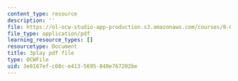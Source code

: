 ```yaml
---
content_type: resource
description: ''
file: https://ol-ocw-studio-app-production.s3.amazonaws.com/courses/8-01sc-classical-mechanics-fall-2016/3e8167efc68ce4135695840e767202be_x5WavAj2M8A.pdf
file_type: application/pdf
learning_resource_types: []
resourcetype: Document
title: 3play pdf file
type: OCWFile
uid: 3e8167ef-c68c-e413-5695-840e767202be
---
```

